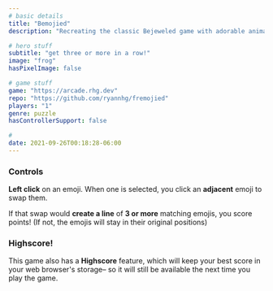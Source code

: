 ```yaml
---
# basic details
title: "Bemojied"
description: "Recreating the classic Bejeweled game with adorable animal emojis instead."

# hero stuff
subtitle: "get three or more in a row!"
image: "frog"
hasPixelImage: false

# game stuff
game: "https://arcade.rhg.dev"
repo: "https://github.com/ryannhg/fremojied"
players: "1"
genre: puzzle
hasControllerSupport: false

# 
date: 2021-09-26T00:18:28-06:00
---
```


### Controls

__Left click__ on an emoji. When one is selected, you click an __adjacent__ emoji to swap them. 

If that swap would __create a line__ of __3 or more__ matching emojis, you score points! (If not, the emojis will stay in their original positions)

### Highscore!

This game also has a __Highscore__ feature, which will keep your best score in your web browser's storage– so it will still be available the next time you play the game.